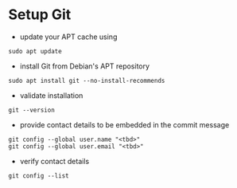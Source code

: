 # Setup Git

* update your APT cache using
```
sudo apt update
```

* install Git from Debian's APT repository
```
sudo apt install git --no-install-recommends
```

* validate installation
```
git --version
```

* provide contact details to be embedded in the commit message
```
git config --global user.name "<tbd>"
git config --global user.email "<tbd>"
```

* verify contact details
```
git config --list
```
